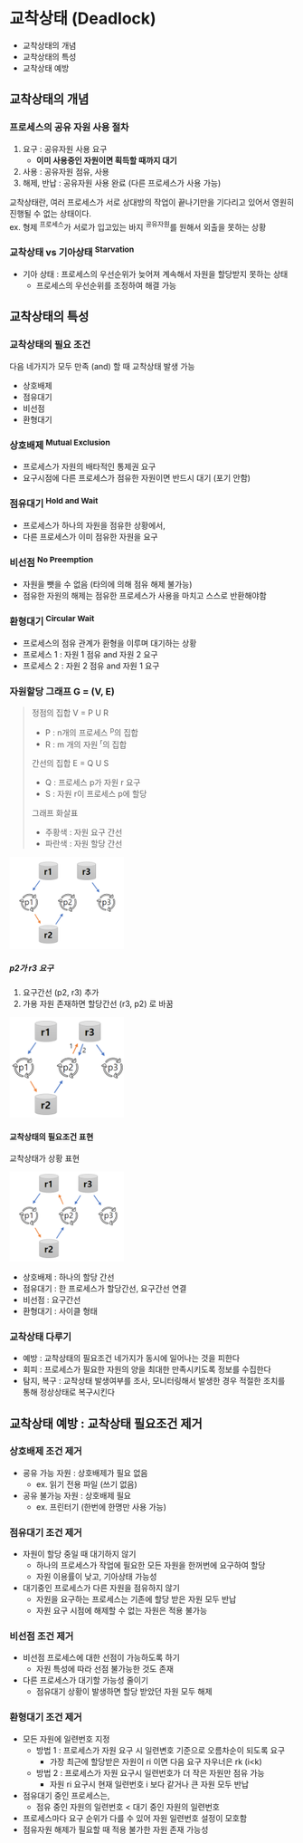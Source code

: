 # 교착상태 (Deadlock)

- 교착상태의 개념
- 교착상태의 특성
- 교착상태 예방

## 교착상태의 개념

### 프로세스의 공유 자원 사용 절차

1. 요구 : 공유자원 사용 요구
    - **이미 사용중인 자원이면 획득할 때까지 대기**
2. 사용 : 공유자원 점유, 사용
3. 해제, 반납 : 공유자원 사용 완료 (다른 프로세스가 사용 가능)

교착상태란, 여러 프로세스가 서로 상대방의 작업이 끝나기만을 기다리고 있어서 영원히 진행될 수 없는 상태이다.  
ex. 형제 <sup>프로세스</sup>가 서로가 입고있는 바지 <sup>공유자원</sup>를 원해서 외출을 못하는 상황

### 교착상태 vs 기아상태 <sup>Starvation</sup>

- 기아 상태 : 프로세스의 우선순위가 늦어져 계속해서 자원을 할당받지 못하는 상태
    - 프로세스의 우선순위를 조정하여 해결 가능

## 교착상태의 특성

### 교착상태의 필요 조건

다음 네가지가 모두 만족 (and) 할 때 교착상태 발생 가능

- 상호배제
- 점유대기
- 비선점
- 환형대기

### 상호배제 <sup>Mutual Exclusion</sup>

- 프로세스가 자원의 배타적인 통제권 요구
- 요구시점에 다른 프로세스가 점유한 자원이면 반드시 대기 (포기 안함)

### 점유대기 <sup>Hold and Wait</sup>

- 프로세스가 하나의 자원을 점유한 상황에서,
- 다른 프로세스가 이미 점유한 자원을 요구

### 비선점 <sup>No Preemption</sup>

- 자원을 뺏을 수 없음 (타의에 의해 점유 해제 불가능)
- 점유한 자원의 해제는 점유한 프로세스가 사용을 마치고 스스로 반환해야함

### 환형대기 <sup>Circular Wait</sup>

- 프로세스의 점유 관계가 환형을 이루며 대기하는 상황
- 프로세스 1 :  자원 1 점유 and 자원 2 요구
- 프로세스 2 :  자원 2 점유 and 자원 1 요구

### 자원할당 그래프 G = (V, E)

> 정점의 집합 V = P U R
> - P : n개의 프로세스 <sup>p</sup>의 집합
> - R : m 개의 자원 <sup>r</sup>의 집합
>
> 간선의 집합 E = Q U S
> - Q : 프로세스 p가 자원 r 요구
> - S : 자원 r이 프로세스 p에 할당
>
> 그래프 화살표
> - 주황색 : 자원 요구 간선
> - 파란색 : 자원 할당 간선


<img src="img.png"  width="40%"/>

##### p2가 r3 요구

1. 요구간선 (p2, r3) 추가
2. 가용 자원 존재하면 할당간선 (r3, p2) 로 바꿈

<img src="img_1.png"  width="40%"/>

#### 교착상태의 필요조건 표현

교착상태가 상황 표현

<img src="img_2.png"  width="40%"/>

- 상호배제 : 하나의 할당 간선
- 점유대기 : 한 프로세스가 할당간선, 요구간선 연결
- 비선점 : 요구간선
- 환형대기 : 사이클 형태

### 교착상태 다루기

- 예방 : 교착상태의 필요조건 네가지가 동시에 일어나는 것을 피한다
- 회피 : 프로세스가 필요한 자원의 양을 최대한 만족시키도록 정보를 수집한다
- 탐지, 복구 : 교착상태 발생여부를 조사, 모니터링해서 발생한 경우 적절한 조치를 통해 정상상태로 복구시킨다

## 교착상태 예방 : 교착상태 필요조건 제거

### 상호배제 조건 제거

- 굥유 가능 자원 : 상호배제가 필요 없음
    - ex. 읽기 전용 파일 (쓰기 없음)
- 공유 불가능 자원 : 상호배제 필요
    - ex. 프린터기 (한번에 한명만 사용 가능)

### 점유대기 조건 제거

- 자원이 할당 중일 때 대기하지 않기
    - 하나의 프로세스가 작업에 필요한 모든 자원을 한꺼번에 요구하여 할당
    - 자원 이용률이 낮고, 기아상태 가능성
- 대기중인 프로세스가 다른 자원을 점유하지 않기
    - 자원을 요구하는 프로세스는 기존에 할당 받은 자원 모두 반납
    - 자원 요구 시점에 해제할 수 없는 자원은 적용 불가능

### 비선점 조건 제거

- 비선점 프로세스에 대한 선점이 가능하도록 하기
    - 자원 특성에 따라 선점 불가능한 것도 존재
- 다른 프로세스가 대기할 가능성 줄이기
    - 점유대기 상황이 발생하면 할당 받았던 자원 모두 해제

### 환형대기 조건 제거

- 모든 자원에 일련번호 지정
    - 방법 1 : 프로세스가 자원 요구 시 일련변호 기준으로 오름차순이 되도록 요구
        - 가장 최근에 할당받은 자원이 ri 이면 다음 요구 자우너은 rk (i<k)
    - 방법 2 : 프로세스가 자원 요구시 일련번호가 더 작은 자원만 점유 가능
        - 자원 ri 요구시 현재 일련번호 i 보다 같거나 큰 자원 모두 반납
- 점유대기 중인 프로세스는,
    - 점유 중인 자원의 일련번호 < 대기 중인 자원의 일련번호
- 프로세스마다 요구 순위가 다를 수 있어 자원 일련번호 설정이 모호함
- 점유자원 해제가 필요할 때 적용 불가한 자원 존재 가능성
